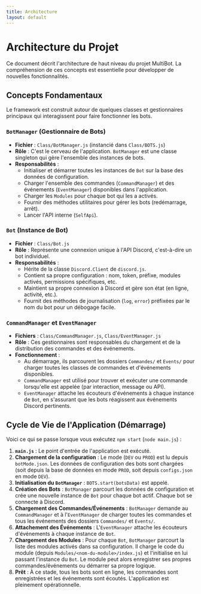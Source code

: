 ```yaml
---
title: Architecture
layout: default
---
```

# Architecture du Projet

Ce document décrit l'architecture de haut niveau du projet MultiBot. La compréhension de ces concepts est essentielle pour développer de nouvelles fonctionnalités.

## Concepts Fondamentaux

Le framework est construit autour de quelques classes et gestionnaires principaux qui interagissent pour faire fonctionner les bots.

### `BotManager` (Gestionnaire de Bots)

-   **Fichier** : `Class/BotManager.js` (instancié dans `Class/BOTS.js`)
-   **Rôle** : C'est le cerveau de l'application. `BotManager` est une classe singleton qui gère l'ensemble des instances de bots.
-   **Responsabilités** :
    -   Initialiser et démarrer toutes les instances de `Bot` sur la base des données de configuration.
    -   Charger l'ensemble des commandes (`CommandManager`) et des événements (`EventManager`) disponibles dans l'application.
    -   Charger les `Modules` pour chaque bot qui les a activés.
    -   Fournir des méthodes utilitaires pour gérer les bots (redémarrage, arrêt).
    -   Lancer l'API interne (`SelfApi`).

### `Bot` (Instance de Bot)

-   **Fichier** : `Class/Bot.js`
-   **Rôle** : Représente une connexion unique à l'API Discord, c'est-à-dire un bot individuel.
-   **Responsabilités** :
    -   Hérite de la classe `Discord.Client` de `discord.js`.
    -   Contient sa propre configuration : nom, token, préfixe, modules activés, permissions spécifiques, etc.
    -   Maintient sa propre connexion à Discord et gère son état (en ligne, activité, etc.).
    -   Fournit des méthodes de journalisation (`log`, `error`) préfixées par le nom du bot pour un débogage facile.

### `CommandManager` et `EventManager`

-   **Fichiers** : `Class/CommandManager.js`, `Class/EventManager.js`
-   **Rôle** : Ces gestionnaires sont responsables du chargement et de la distribution des commandes et des événements.
-   **Fonctionnement** :
    -   Au démarrage, ils parcourent les dossiers `Commandes/` et `Events/` pour charger toutes les classes de commandes et d'événements disponibles.
    -   `CommandManager` est utilisé pour trouver et exécuter une commande lorsqu'elle est appelée (par interaction, message ou API).
    -   `EventManager` attache les écouteurs d'événements à chaque instance de `Bot`, en s'assurant que les bots réagissent aux événements Discord pertinents.

## Cycle de Vie de l'Application (Démarrage)

Voici ce qui se passe lorsque vous exécutez `npm start` (`node main.js`) :

1.  **`main.js`** : Le point d'entrée de l'application est exécuté.
2.  **Chargement de la configuration** : Le mode (`DEV` ou `PROD`) est lu depuis `botMode.json`. Les données de configuration des bots sont chargées (soit depuis la base de données en mode `PROD`, soit depuis `configs.json` en mode `DEV`).
3.  **Initialisation du `BotManager`** : `BOTS.start(botsData)` est appelé.
4.  **Création des Bots** : `BotManager` parcourt les données de configuration et crée une nouvelle instance de `Bot` pour chaque bot actif. Chaque bot se connecte à Discord.
5.  **Chargement des Commandes/Événements** : `BotManager` demande au `CommandManager` et à l'`EventManager` de charger toutes les commandes et tous les événements des dossiers `Commandes/` et `Events/`.
6.  **Attachement des Événements** : L'`EventManager` attache les écouteurs d'événements à chaque instance de `Bot`.
7.  **Chargement des Modules** : Pour chaque `Bot`, `BotManager` parcourt la liste des modules activés dans sa configuration. Il charge le code du module (depuis `Modules/<nom-du-module>/index.js`) et l'initialise en lui passant l'instance du `Bot`. Le module peut alors enregistrer ses propres commandes/événements ou démarrer sa propre logique.
8.  **Prêt** : À ce stade, tous les bots sont en ligne, les commandes sont enregistrées et les événements sont écoutés. L'application est pleinement opérationnelle.
